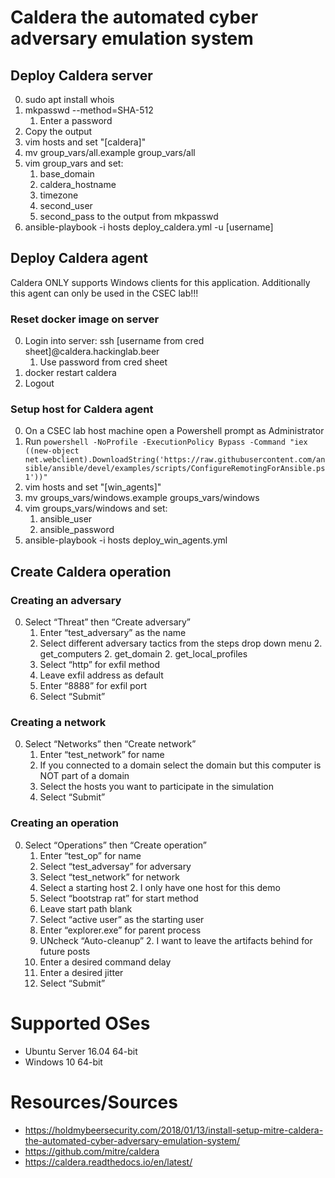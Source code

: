 # Caldera the automated cyber adversary emulation system

## Deploy Caldera server
0. sudo apt install whois
0. mkpasswd --method=SHA-512
    1. Enter a password
0. Copy the output
0. vim hosts and set "[caldera]"
0. mv group_vars/all.example group_vars/all
0. vim group_vars and set:
    1. base_domain
    1. caldera_hostname
    1. timezone
    1. second_user
    1. second_pass to the output from mkpasswd
0. ansible-playbook -i hosts deploy_caldera.yml -u [username]

## Deploy Caldera agent
Caldera ONLY supports Windows clients for this application. Additionally this agent can only be used in the CSEC lab!!!

### Reset docker image on server
0. Login into server: ssh [username from cred sheet]@caldera.hackinglab.beer
    1. Use password from cred sheet
0. docker restart caldera
0. Logout

### Setup host for Caldera agent
0. On a CSEC lab host machine open a Powershell prompt as Administrator
0. Run `powershell -NoProfile -ExecutionPolicy Bypass -Command "iex ((new-object net.webclient).DownloadString('https://raw.githubusercontent.com/ansible/ansible/devel/examples/scripts/ConfigureRemotingForAnsible.ps1'))"`
0. vim hosts and set "[win_agents]"
0. mv groups_vars/windows.example groups_vars/windows
0. vim groups_vars/windows and set:
    1. ansible_user
    1. ansible_password
0. ansible-playbook -i hosts deploy_win_agents.yml 

## Create Caldera operation
### Creating an adversary
0. Select “Threat” then “Create adversary”
    1. Enter “test_adversary” as the name
    1. Select different adversary tactics from the steps drop down menu
        2. get_computers
        2. get_domain
        2. get_local_profiles
    1. Select “http” for exfil method
    1. Leave exfil address as default
    1. Enter “8888” for exfil port
    1. Select “Submit”

### Creating a network
0. Select “Networks” then “Create network”
    1. Enter “test_network” for name
    1. If you connected to a domain select the domain but this computer is NOT part of a domain
    1. Select the hosts you want to participate in the simulation
    1. Select “Submit”

### Creating an operation
0. Select “Operations” then “Create operation” 
    1. Enter “test_op” for name
    1. Select “test_adversay” for adversary
    1. Select “test_network” for network
    1. Select a starting host
        2. I only have one host for this demo
    1. Select “bootstrap rat” for start method
    1. Leave start path blank
    1. Select “active user” as the starting user
    1. Enter “explorer.exe” for parent process
    1. UNcheck “Auto-cleanup”
        2. I want to leave the artifacts behind for future posts
    1. Enter a desired command delay
    1. Enter a desired jitter
    1. Select “Submit”

# Supported OSes
* Ubuntu Server 16.04 64-bit
* Windows 10 64-bit

# Resources/Sources
* https://holdmybeersecurity.com/2018/01/13/install-setup-mitre-caldera-the-automated-cyber-adversary-emulation-system/
* https://github.com/mitre/caldera
* https://caldera.readthedocs.io/en/latest/